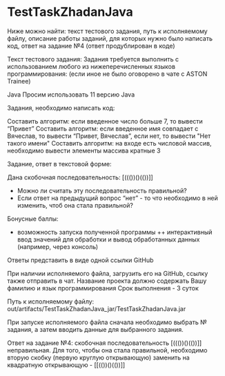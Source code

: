 # TestTaskZhadanJava


Ниже можно найти: 
текст тестового задания, 
путь к исполняемому файлу, 
описание работы заданий, для которых нужно было написать код, 
ответ на задание №4 (ответ продублирован в коде)


Текст тестового задания:
Задания требуется выполнить с использованием любого из нижеперечисленных языков программирования:
(если иное не было оговорено в чате с ASTON Trainee)

Java 
Просим использовать 11 версию Java

Задания, необходимо написать код:

Составить алгоритм: если введенное число больше 7, то вывести “Привет”
Составить алгоритм: если введенное имя совпадает с Вячеслав, то вывести “Привет, Вячеслав”, если нет, то вывести "Нет такого имени"
Составить алгоритм: на входе есть числовой массив, необходимо вывести элементы массива кратные 3

Задание, ответ в текстовой форме:

Дана скобочная последовательность: [((())()(())]]
- Можно ли считать эту последовательность правильной?
- Если ответ на предыдущий вопрос “нет” - то что необходимо в ней изменить, чтоб она стала правильной?

Бонусные баллы:

+ возможность запуска полученной программы
++ интерактивный ввод значений для обработки и вывод обработанных данных
(например, через консоль)

Ответы представить в виде одной ссылки GitHub

При наличии исполняемого файла, загрузить его на GitHub, ссылку также отправить в чат.
Название проекта должно содержать Вашу фамилию и язык программирования
Срок выполнения - 3 суток


Путь к исполняемому файлу: out/artifacts/TestTaskZhadanJava_jar/TestTaskZhadanJava.jar


При запуске исполняемого файла сначала необходимо выбрать № задания, а затем вводить данные для выбранного задания.


Ответ на задание №4: скобочная последовательность [((())()(())]] неправильная. Для того, чтобы она стала правильной, необходимо вторую скобку (первую круглую открывающую) заменить на квадратную открывающую - [[(())()(())]]

